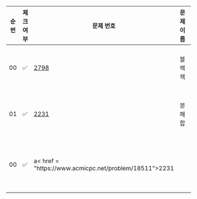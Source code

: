 
<table>
  <thead>
    <tr>
      <th>순번</th>
      <th>체크 여부</th>
      <th>문제 번호</th>
      <th>문제 이름</th>
      <th>난이도</th>
      <th>카테고리</th>
    </tr>
  </thead>
  <tbody>
    <tr>
      <td>00</td>
      <td>✅</td>
      <td><a href="https://www.acmicpc.net/problem/2798">2798</a></td>
      <td>블랙잭</td>
      <td>브론즈</td>
      <td>브루트포스</td>
    </tr>
    <tr>
      <td>01</td>
      <td>✅</td>
      <td><a href="https://www.acmicpc.net/problem/2231">2231</a></td>
      <td>분해합</td>
      <td>실버5</td>
      <td>브루트포스</td>
    </tr>
     <tr>
      <td>00</td>
      <td>✅</td>
      <td>a< href = "https://www.acmicpc.net/problem/18511">2231<a/><td>
      <td>큰 수 구성하기</td>
      <td>실버3</td>
      <td>DFS 중복순열</td>
    </tr>
  </tbody>
</table>
